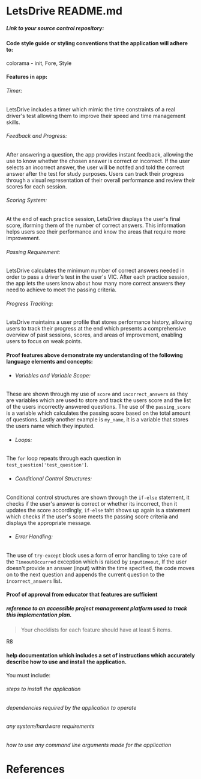 # LetsDrive README.md


##### Link to your source control repository:


#### Code style guide or styling conventions that the application will adhere to:
colorama - init, Fore, Style


#### Features in app:

###### Timer: 
LetsDrive includes a timer which mimic the time constraints of a real driver's test allowing them to improve their speed and time management skills.

###### Feedback and Progress:
After answering a question, the app provides instant feedback, allowing the use to know whether the chosen answer is correct or incorrect. If the user selects an incorrect answer, the user will be notifed and told the correct answer after the test for study purposes. Users can track their progress through a visual representation of their overall performance and review their scores for each session.

###### Scoring System: 
At the end of each practice session, LetsDrive displays the user's final score, iforming them of the number of correct answers. This information helps users see their performance and know the areas that require more improvement.

###### Passing Requirement: 
LetsDrive calculates the minimum number of correct answers needed in order to pass a driver's test in the user's VIC. After each practice session, the app lets the users know about how many more correct answers they need to achieve to meet the passing criteria.

###### Progress Tracking: 
LetsDrive maintains a user profile that stores performance history, allowing users to track their progress at the end which presents a comprehensive overview of past sessions, scores, and areas of improvement, enabling users to focus on weak points.



#### Proof features above demonstrate my understanding of the following language elements and concepts:
- ###### Variables and Variable Scope:
These are shown through my use of `score` and `incorrect_answers` as they are variables which are used to store and track the users score and the list of the users incorrectly answered questions. The use of the `passing_score` is a variable which calculates the passing score based on the total amount of questions. Lastly another example is `my_name`, it is a variable that stores the users name which they inputed.

- ###### Loops:
The `for` loop repeats through each question in `test_question['test_question']`.

- ###### Conditional Control Structures:
Conditional control structures are shown through the `if-else` statement, it checks if the user's answer is correct or whether its incorrect, then it updates the score accordingly, `if-else` taht shows up again is a statement which checks if the user's score meets the passing score criteria and displays the appropriate message.

- ###### Error Handling:
The use of `try-except` block uses a form of error handling to take care of the `TimeoutOccurred` exception which is raised by `inputimeout`, If the user doesn't provide an answer (input) within the time specified, the code moves on to the next question and appends the current question to the `incorrect_answers` list.


#### Proof of approval from educator that features are sufficient


##### reference to an accessible project management platform used to track this implementation plan. 


> Your checklists for each feature should have at least 5 items.

R8	
#### help documentation which includes a set of instructions which accurately describe how to use and install the application.

You must include:
###### steps to install the application
###### dependencies required by the application to operate
###### any system/hardware requirements
###### how to use any command line arguments made for the application

# References